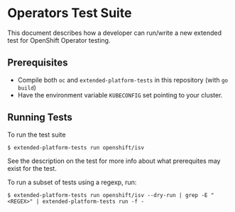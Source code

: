 # Operators Test Suite

This document describes how a developer can run/write a new extended test for
OpenShift Operator testing.


Prerequisites
-------------

* Compile both `oc` and `extended-platform-tests` in this repository (with `go build`)
* Have the environment variable `KUBECONFIG` set pointing to your cluster.


Running Tests
-------------

To run the test suite

```console
$ extended-platform-tests run openshift/isv
```

See the description on the test for more info about what prerequites may exist for the test.

To run a subset of tests using a regexp, run:

```console
$ extended-platform-tests run openshift/isv --dry-run | grep -E "<REGEX>" | extended-platform-tests run -f -
```

